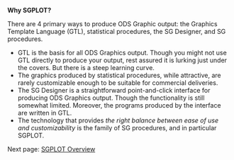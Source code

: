 **Why SGPLOT?**

There are 4 primary ways to produce ODS Graphic output: the Graphics Template Language (GTL), statistical procedures, the SG Designer, and SG procedures.
- GTL is the basis for all ODS Graphics output. Though you might not use GTL directly to produce your output, rest assured it is lurking just under the covers. But there is a steep learning curve.
- The graphics produced by statistical procedures, while attractive, are rarely customizable enough to be suitable for commercial deliveries. 
- The SG Designer is a straightforward point-and-click interface for producing ODS Graphics output. Though the functionality is still somewhat limited. Moreover, the programs produced by the interface are written in GTL.
- The technology that provides *the right balance between ease of use and customizability* is the family of SG procedures, and in particular SGPLOT.

Next page: [SGPLOT Overview](https://github.com/RhoInc/sas-sgplot/wiki/Home)
